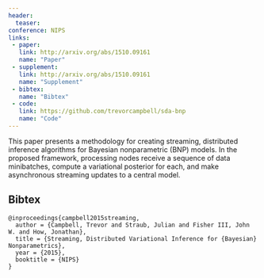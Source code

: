 ```yaml
---
header:
  teaser:
conference: NIPS
links: 
 - paper: 
   link: http://arxiv.org/abs/1510.09161
   name: "Paper"
 - supplement: 
   link: http://arxiv.org/abs/1510.09161 
   name: "Supplement"
 - bibtex: 
   name: "Bibtex"
 - code: 
   link: https://github.com/trevorcampbell/sda-bnp
   name: "Code"
---
```

This paper presents a methodology for creating streaming, distributed
inference algorithms for Bayesian nonparametric (BNP) models. In the
proposed framework, processing nodes receive a sequence of data
minibatches, compute a variational posterior for each, and make
asynchronous streaming updates to a central model.

## Bibtex <a id="bibtex"></a>
```
@inproceedings{campbell2015streaming,
  author = {Campbell, Trevor and Straub, Julian and Fisher III, John W. and How, Jonathan},
  title = {Streaming, Distributed Variational Inference for {Bayesian} Nonparametrics},
  year = {2015},
  booktitle = {NIPS}
}
```

